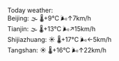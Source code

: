 Today weather:  
Beijing: 🌫  🌡️+9°C 🌬️↑7km/h  
Tianjin: 🌫  🌡️+13°C 🌬️↗15km/h  
Shijiazhuang: ☀️   🌡️+17°C 🌬️←5km/h  
Tangshan: ☀️   🌡️+16°C 🌬️↑22km/h  
